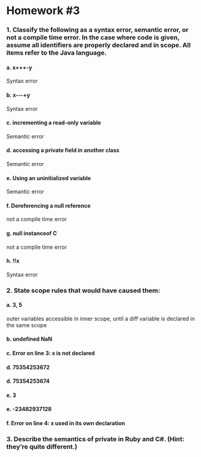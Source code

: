# Homework #3

### 1. Classify the following as a syntax error, semantic error, or not a compile time error. In the case where code is given, assume all identifiers are properly declared and in scope. All items refer to the Java language.

#### a. x+++-y
Syntax error 

#### b. x---+y
Syntax error

#### c. incrementing a read-only variable
Semantic error

#### d. accessing a private field in another class
Semantic error

#### e. Using an uninitialized variable
Semantic error

#### f. Dereferencing a null reference
not a compile time error

#### g. null instanceof C
not a compile time error 

#### h. !!x
Syntax error

### 2. State scope rules that would have caused them:

#### a. 3,  5
outer variables accessible in inner scope, until a diff variable is declared in the same scope


#### b. undefined NaN

#### c. Error on line 3: x is not declared

#### d. 75354253672

#### d. 75354253674

#### e. 3

#### e. -23482937128

#### f. Error on line 4: x used in its own declaration


### 3.  Describe the semantics of private in Ruby and C#. (Hint: they’re quite different.) 